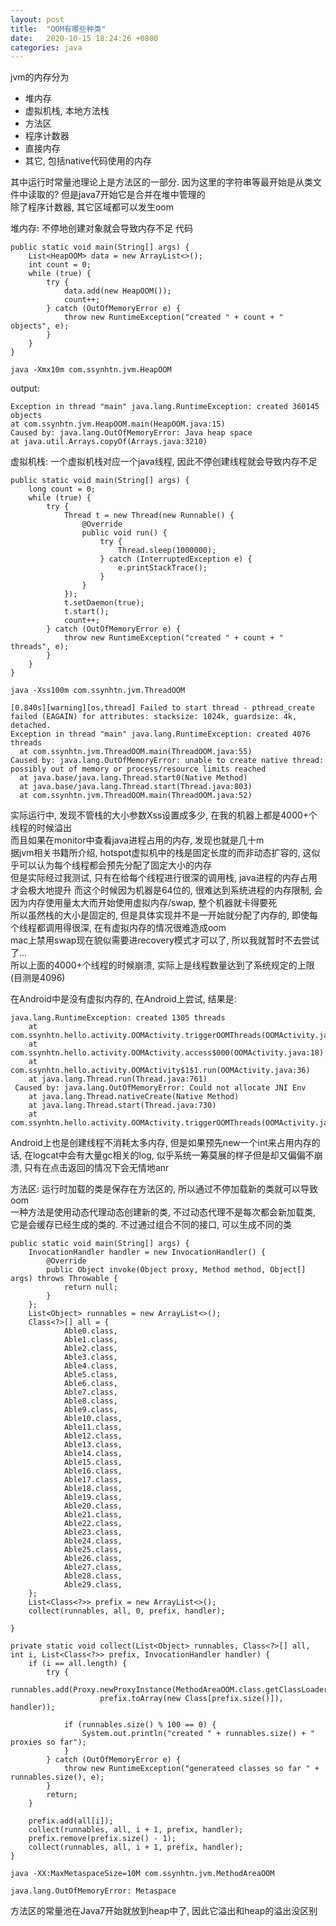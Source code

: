 ```yaml
---
layout: post
title:  "OOM有哪些种类"
date:   2020-10-15 18:24:26 +0800
categories: java
---
```


jvm的内存分为
  * 堆内存
  * 虚拟机栈, 本地方法栈
  * 方法区
  * 程序计数器
  * 直接内存
  * 其它, 包括native代码使用的内存

其中运行时常量池理论上是方法区的一部分. 因为这里的字符串等最开始是从类文件中读取的? 但是java7开始它是合并在堆中管理的  
除了程序计数器, 其它区域都可以发生oom

堆内存: 不停地创建对象就会导致内存不足
代码

    public static void main(String[] args) {
        List<HeapOOM> data = new ArrayList<>();
        int count = 0;
        while (true) {
            try {
                data.add(new HeapOOM());
                count++;
            } catch (OutOfMemoryError e) {
                throw new RuntimeException("created " + count + " objects", e);
            }
        }
    }

    java -Xmx10m com.ssynhtn.jvm.HeapOOM

output:

    Exception in thread "main" java.lang.RuntimeException: created 360145 objects
	at com.ssynhtn.jvm.HeapOOM.main(HeapOOM.java:15)
    Caused by: java.lang.OutOfMemoryError: Java heap space
	at java.util.Arrays.copyOf(Arrays.java:3210)


虚拟机栈: 一个虚拟机栈对应一个java线程, 因此不停创建线程就会导致内存不足

    public static void main(String[] args) {
        long count = 0;
        while (true) {
            try {
                Thread t = new Thread(new Runnable() {
                    @Override
                    public void run() {
                        try {
                            Thread.sleep(1000000);
                        } catch (InterruptedException e) {
                            e.printStackTrace();
                        }
                    }
                });
                t.setDaemon(true);
                t.start();
                count++;
            } catch (OutOfMemoryError e) {
                throw new RuntimeException("created " + count + " threads", e);
            }
        }
    }

    java -Xss100m com.ssynhtn.jvm.ThreadOOM

    [0.840s][warning][os,thread] Failed to start thread - pthread_create failed (EAGAIN) for attributes: stacksize: 1024k, guardsize: 4k, detached.
    Exception in thread "main" java.lang.RuntimeException: created 4076 threads
      at com.ssynhtn.jvm.ThreadOOM.main(ThreadOOM.java:55)
    Caused by: java.lang.OutOfMemoryError: unable to create native thread: possibly out of memory or process/resource limits reached
      at java.base/java.lang.Thread.start0(Native Method)
      at java.base/java.lang.Thread.start(Thread.java:803)
      at com.ssynhtn.jvm.ThreadOOM.main(ThreadOOM.java:52)
    

实际运行中, 发现不管栈的大小参数Xss设置成多少, 在我的机器上都是4000+个线程的时候溢出  
而且如果在monitor中查看java进程占用的内存, 发现也就是几十m  
据jvm相关书籍所介绍, hotspot虚拟机中的栈是固定长度的而非动态扩容的, 这似乎可以认为每个线程都会预先分配了固定大小的内存  
但是实际经过我测试, 只有在给每个线程进行很深的调用栈, java进程的内存占用才会极大地提升 
而这个时候因为机器是64位的, 很难达到系统进程的内存限制, 会因为内存使用量太大而开始使用虚拟内存/swap, 整个机器就卡得要死  
所以虽然栈的大小是固定的, 但是具体实现并不是一开始就分配了内存的, 即使每个线程都调用得很深, 在有虚拟内存的情况很难造成oom  
mac上禁用swap现在貌似需要进recovery模式才可以了, 所以我就暂时不去尝试了...  
所以上面的4000+个线程的时候崩溃, 实际上是线程数量达到了系统规定的上限(目测是4096)

在Android中是没有虚拟内存的, 在Android上尝试, 结果是:  

    java.lang.RuntimeException: created 1305 threads
        at com.ssynhtn.hello.activity.OOMActivity.triggerOOMThreads(OOMActivity.java:63)
        at com.ssynhtn.hello.activity.OOMActivity.access$000(OOMActivity.java:18)
        at com.ssynhtn.hello.activity.OOMActivity$1$1.run(OOMActivity.java:36)
        at java.lang.Thread.run(Thread.java:761)
     Caused by: java.lang.OutOfMemoryError: Could not allocate JNI Env
        at java.lang.Thread.nativeCreate(Native Method)
        at java.lang.Thread.start(Thread.java:730)
        at com.ssynhtn.hello.activity.OOMActivity.triggerOOMThreads(OOMActivity.java:59)

Android上也是创建线程不消耗太多内存, 但是如果预先new一个int来占用内存的话, 在logcat中会有大量gc相关的log, 似乎系统一筹莫展的样子但是却又偏偏不崩溃, 只有在点击返回的情况下会无情地anr

方法区:
运行时加载的类是保存在方法区的, 所以通过不停加载新的类就可以导致oom  
一种方法是使用动态代理动态创建新的类, 不过动态代理不是每次都会新加载类, 它是会缓存已经生成的类的. 不过通过组合不同的接口, 可以生成不同的类

    public static void main(String[] args) {
        InvocationHandler handler = new InvocationHandler() {
            @Override
            public Object invoke(Object proxy, Method method, Object[] args) throws Throwable {
                return null;
            }
        };
        List<Object> runnables = new ArrayList<>();
        Class<?>[] all = {
                Able0.class,
                Able1.class,
                Able2.class,
                Able3.class,
                Able4.class,
                Able5.class,
                Able6.class,
                Able7.class,
                Able8.class,
                Able9.class,
                Able10.class,
                Able11.class,
                Able12.class,
                Able13.class,
                Able14.class,
                Able15.class,
                Able16.class,
                Able17.class,
                Able18.class,
                Able19.class,
                Able20.class,
                Able21.class,
                Able22.class,
                Able23.class,
                Able24.class,
                Able25.class,
                Able26.class,
                Able27.class,
                Able28.class,
                Able29.class,
        };
        List<Class<?>> prefix = new ArrayList<>();
        collect(runnables, all, 0, prefix, handler);

    }

    private static void collect(List<Object> runnables, Class<?>[] all, int i, List<Class<?>> prefix, InvocationHandler handler) {
        if (i == all.length) {
            try {
                runnables.add(Proxy.newProxyInstance(MethodAreaOOM.class.getClassLoader(),
                        prefix.toArray(new Class[prefix.size()]), handler));

                if (runnables.size() % 100 == 0) {
                    System.out.println("created " + runnables.size() + " proxies so far");
                }
            } catch (OutOfMemoryError e) {
                throw new RuntimeException("generateed classes so far " + runnables.size(), e);
            }
            return;
        }

        prefix.add(all[i]);
        collect(runnables, all, i + 1, prefix, handler);
        prefix.remove(prefix.size() - 1);
        collect(runnables, all, i + 1, prefix, handler);
    }

    java -XX:MaxMetaspaceSize=10M com.ssynhtn.jvm.MethodAreaOOM

    java.lang.OutOfMemoryError: Metaspace

方法区的常量池在Java7开始就放到heap中了, 因此它溢出和heap的溢出没区别

